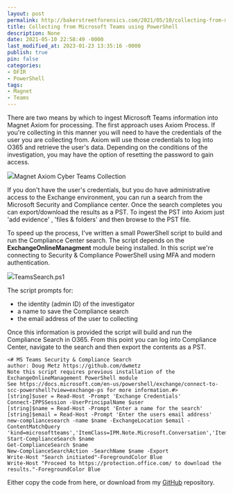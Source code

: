 ```yaml
---
layout: post
permalink: http://bakerstreetforensics.com/2021/05/10/collecting-from-microsoft-teams-using-powershell/
title: Collecting from Microsoft Teams using PowerShell
description: None
date: 2021-05-10 22:58:49 -0000
last_modified_at: 2023-01-23 13:35:16 -0000
publish: true
pin: false
categories:
- DFIR
- PowerShell
tags:
- Magnet
- Teams
---
```

There are two means by which to ingest Microsoft Teams information into Magnet Axiom for processing. The first approach uses Axiom Process. If you're collecting in this manner you will need to have the credentials of the user you are collecting from. Axiom will use those credentials to log into O365 and retrieve the user's data. Depending on the conditions of the investigation, you may have the option of resetting the password to gain access.

![](https://bakerstreetforensics.com/wp-content/uploads/2021/05/screen-shot-2021-05-10-at-5.15.38-pm.png?w=1024)Magnet Axiom Cyber Teams Collection

If you don't have the user's credentials, but you do have administrative access to the Exchange environment, you can run a search from the Microsoft Security and Compliance center. Once the search completes you can export/download the results as a PST. To ingest the PST into Axiom just 'add evidence' , 'files & folders' and then browse to the PST file.

To speed up the process, I've written a small PowerShell script to build and run the Compliance Center search. The script depends on the **ExchangeOnlineManagment** module being installed. In this script we're connecting to Security & Compliance PowerShell using MFA and modern authentication.

![](https://bakerstreetforensics.com/wp-content/uploads/2021/05/img_3786.jpg?w=1024)TeamsSearch.ps1

The script prompts for:

  * the identity (admin ID) of the investigator
  * a name to save the Compliance search
  * the email address of the user to collecting



Once this information is provided the script will build and run the Compliance Search in O365. From this point you can log into Compliance Center, navigate to the search and then export the contents as a PST.
    
    
    <# MS Teams Security & Compliance Search
    author: Doug Metz https://github.com/dwmetz
    Note this script requires previous installation of the ExchangeOnlineManagement PowerShell module
    See https://docs.microsoft.com/en-us/powershell/exchange/connect-to-scc-powershell?view=exchange-ps for more information.#>
    [string]$user = Read-Host -Prompt 'Exchange Credentials'
    Connect-IPPSSession -UserPrincipalName $user
    [string]$name = Read-Host -Prompt 'Enter a name for the search'
    [string]$email = Read-Host -Prompt 'Enter the users email address'
    new-compliancesearch -name $name -ExchangeLocation $email -ContentMatchQuery 'kind=microsoftteams','ItemClass=IPM.Note.Microsoft.Conversation','ItemClass=IPM.Note.Microsoft.Missed','ItemClass=IPM.Note.Microsoft.Conversation.Voice','ItemClass=IPM.Note.Microsoft.Missed.Voice','ItemClass=IPM.SkypeTeams.Message'
    Start-ComplianceSearch $name
    Get-ComplianceSearch $name
    New-ComplianceSearchAction -SearchName $name -Export
    Write-Host "Search initiated"-ForegroundColor Blue
    Write-Host "Proceed to https://protection.office.com/ to download the results."-ForegroundColor Blue

Either copy the code from here, or download from my [GitHub](https://github.com/dwmetz/Axiom-PowerShell/blob/main/MS-TeamsSearch.ps1) repository. 
